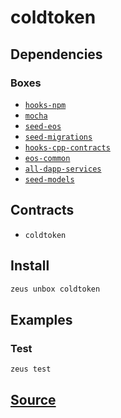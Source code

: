 
coldtoken 
====================




## Dependencies
### Boxes
* [`hooks-npm`](hooks-npm.md)
* [`mocha`](mocha.md)
* [`seed-eos`](seed-eos.md)
* [`seed-migrations`](seed-migrations.md)
* [`hooks-cpp-contracts`](hooks-cpp-contracts.md)
* [`eos-common`](eos-common.md)
* [`all-dapp-services`](all-dapp-services.md)
* [`seed-models`](seed-models.md)


## Contracts
* `coldtoken`
## Install
```bash
zeus unbox coldtoken
```
## Examples
### Test 
```bash
zeus test
```










## [Source](https://github.com/liquidapps-io/zeus-sdk/tree/master/boxes/groups/sample/coldtoken)
